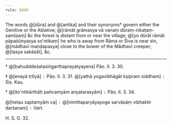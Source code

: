 ```yaml
---
rule: §849
---
```


The words @[dūra] and @[antika] and their synonyms† govern either the Genitive or the Ablative; @[rāmāt grāmasya vā vanaṃ dūraṃ-nikaṭaṃ-samīpaṃ] &c the forest is distant from or near the village; @[yo dūrāt rāmāt pāpaśūnyasya so'ntikaṃ] he who is away from Rāma or Śiva is near sin, @[mādhavī maṇḍapasya] close to the bower of the Mādhavī creeper; @[tasya sakāśāt], &c.

---

† @[bahudddeśatasiṅgarthaprayatyayena] Pāṇ. II. 3. 30.

‡ @[enayā tṛtīyā] । Pāṇ. II. 3. 31. @[yathā yogavibhāgāt kṣipram siddham] । Śiṣ. Kau.

† @[ito'ntikārthāḥ pañcamyām anyatarasyām] । Pāṇ. II. 3. 34.

@[hetau saptamyām ca] । @[nimittaparyāyayoge sarvāsāṃ vibhaktir darśanaṃ] । Vart.

H. S. G. 32.